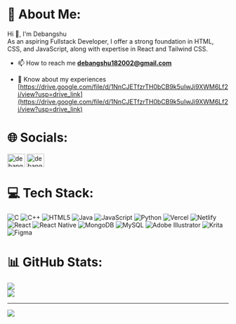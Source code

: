 # 💫 About Me:
Hi 👋, I'm Debangshu<br>As an aspiring Fullstack Developer, I offer a strong foundation in HTML, CSS, and JavaScript, along with expertise in React and Tailwind CSS.

- 📫 How to reach me **debangshu182002@gmail.com**

- 📄 Know about my experiences [https://drive.google.com/file/d/1NnCJETfzrTH0bCB9k5uIwJi9XWM6Lf2j/view?usp=drive_link](https://drive.google.com/file/d/1NnCJETfzrTH0bCB9k5uIwJi9XWM6Lf2j/view?usp=drive_link)


# 🌐 Socials:
<p align="left">
<a href="https://linkedin.com/in/debangshu-batabyal-3150831b5" target="blank"><img align="center" src="https://raw.githubusercontent.com/rahuldkjain/github-profile-readme-generator/master/src/images/icons/Social/linked-in-alt.svg" alt="debangshu-batabyal-3150831b5" height="30" width="40" /></a>
<a href="https://www.leetcode.com/debangshu_02" target="blank"><img align="center" src="https://raw.githubusercontent.com/rahuldkjain/github-profile-readme-generator/master/src/images/icons/Social/leet-code.svg" alt="debangshu_02" height="30" width="40" /></a>
</p>

# 💻 Tech Stack:
![C](https://img.shields.io/badge/c-%2300599C.svg?style=for-the-badge&logo=c&logoColor=white) ![C++](https://img.shields.io/badge/c++-%2300599C.svg?style=for-the-badge&logo=c%2B%2B&logoColor=white) ![HTML5](https://img.shields.io/badge/html5-%23E34F26.svg?style=for-the-badge&logo=html5&logoColor=white) ![Java](https://img.shields.io/badge/java-%23ED8B00.svg?style=for-the-badge&logo=java&logoColor=white) ![JavaScript](https://img.shields.io/badge/javascript-%23323330.svg?style=for-the-badge&logo=javascript&logoColor=%23F7DF1E) ![Python](https://img.shields.io/badge/python-3670A0?style=for-the-badge&logo=python&logoColor=ffdd54) ![Vercel](https://img.shields.io/badge/vercel-%23000000.svg?style=for-the-badge&logo=vercel&logoColor=white) ![Netlify](https://img.shields.io/badge/netlify-%23000000.svg?style=for-the-badge&logo=netlify&logoColor=#00C7B7) ![React](https://img.shields.io/badge/react-%2320232a.svg?style=for-the-badge&logo=react&logoColor=%2361DAFB) ![React Native](https://img.shields.io/badge/react_native-%2320232a.svg?style=for-the-badge&logo=react&logoColor=%2361DAFB) ![MongoDB](https://img.shields.io/badge/MongoDB-%234ea94b.svg?style=for-the-badge&logo=mongodb&logoColor=white) ![MySQL](https://img.shields.io/badge/mysql-%2300f.svg?style=for-the-badge&logo=mysql&logoColor=white) ![Adobe Illustrator](https://img.shields.io/badge/adobeillustrator-%23FF9A00.svg?style=for-the-badge&logo=adobeillustrator&logoColor=white) ![Krita](https://img.shields.io/badge/Krita-203759?style=for-the-badge&logo=krita&logoColor=EEF37B) 	![Figma](https://img.shields.io/badge/figma-%23F24E1E.svg?style=for-the-badge&logo=figma&logoColor=white)
# 📊 GitHub Stats:
![](https://github-readme-streak-stats.herokuapp.com/?user=debangshu767&theme=blueberry&hide_border=false)<br/>
![](https://github-readme-stats.vercel.app/api/top-langs/?username=debangshu767&theme=blueberry&hide_border=false&include_all_commits=true&count_private=true&layout=compact)

---
[![](https://visitcount.itsvg.in/api?id=debangshu767&icon=0&color=0)](https://visitcount.itsvg.in)

<!-- Proudly created with GPRM ( https://gprm.itsvg.in ) -->
